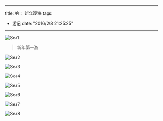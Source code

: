 
---
title: 拍： 新年观海
tags:
- 游记
date: "2016/2/8 21:25:25"
---

![Sea1](http://7xqdw6.com1.z0.glb.clouddn.com/Newyear6.jpg)

> 新年第一游

<!-- more -->

![Sea2](http://7xqdw6.com1.z0.glb.clouddn.com/Newyear7.jpg)

![Sea3](http://7xqdw6.com1.z0.glb.clouddn.com/Newyear8.jpg)

![Sea4](http://7xqdw6.com1.z0.glb.clouddn.com/Newyear5.jpg)

![Sea5](http://7xqdw6.com1.z0.glb.clouddn.com/Newyear4.jpg)

![Sea6](http://7xqdw6.com1.z0.glb.clouddn.com/Newyear3.jpg)

![Sea7](http://7xqdw6.com1.z0.glb.clouddn.com/Newyear2.jpg)

![Sea8](http://7xqdw6.com1.z0.glb.clouddn.com/Newyear1.jpg)